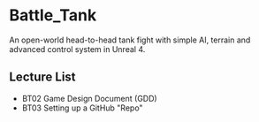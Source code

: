 # Battle_Tank
An open-world head-to-head tank fight with simple AI, terrain and advanced control system in Unreal 4.


## Lecture List

* BT02 Game Design Document (GDD)
* BT03 Setting up a GitHub "Repo"